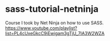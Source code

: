 # sass-tutorial-netninja
Course I took by Net Ninja on how to use SASS. https://www.youtube.com/playlist?list=PL4cUxeGkcC9iEwigam3gTjU_7IA3W2WZA
